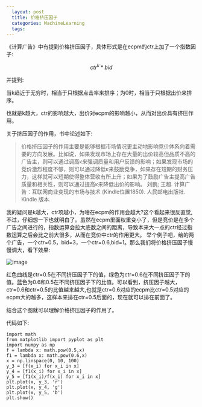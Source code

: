 ```yaml
---
  layout: post
  title: 价格挤压因子
  categories: MachineLearning
  tags:
--- 
```



《计算广告》中有提到价格挤压因子，具体形式是在ecpm的ctr上加了一个指数因子:

$$
ctr^k * bid
$$


并提到:

当k趋近于无穷时，相当于只根据点击率来排序；为0时，相当于只根据出价来排序。

也就是k越大，ctr的影响越大，出价对ecpm的影响越小，从而对出价具有挤压作用。

关于挤压因子的作用，书中论述如下:

>  价格挤压因子的作用主要是能够根据市场情况更主动地影响竞价体系向着需要的方向发展。比如说，如果发现市场上存在大量的出价较高但品质不高的广告主，则可以通过调高κ来强调质量和用户反馈的影响；如果发现市场的竞价激烈程度不够，则可以通过降低κ来鼓励竞争，如果存在短期的财务压力，这样就可以短期使得整体营收有所上升；如果为了鼓励广告主提高广告质量和相关性，则可以通过提高κ来降低出价的影响。
  刘鹏; 王超. 计算广告：互联网商业变现的市场与技术 (Kindle位置1850). 人民邮电出版社. Kindle 版本. 

我的疑问是k越大，ctr项越小，为啥在ecpm的作用会越大?这个看起来很反直觉,不过，仔细想一下也就明白了。虽然在ecpm里面权重变小了，但是竞价是在多个广告之间进行的，指数运算会拉大底数之间的距离，导致本来大一点的ctr经过指数运算之后会比之前大很多，从而在竞价中ctr的作用更大。
举个例子吧，给的两个广告，一个ctr=0.5，bid=3，一个ctr=0.6,bid=1。那么我们将价格挤压因子慢慢调大，看下效果:


![image](https://user-images.githubusercontent.com/1762074/123367594-cae49000-d5ac-11eb-9501-9833283cff41.png)


红色曲线是ctr=0.5在不同挤压因子下的值，绿色为ctr=0.6在不同挤压因子下的值。蓝色为0.6和0.5在不同挤压因子下的比值。可以看到，挤压因子越大，ctr=0.6和ctr=0.5的比值越来越大,也就是ctr=0.6对应的ecpm比ctr=0.5对应的ecpm大的越多，这样本来排在ctr=0.5后面的，现在就可以排在前面了。

结合这个图就可以理解价格挤压因子的作用了。

代码如下:

````
import math
from matplotlib import pyplot as plt
import numpy as np
f = lambda x: math.pow(0.5,x)
f1 = lambda x: math.pow(0.6,x)
x = np.linspace(0, 10, 100)
y_3 = [f(x_i) for x_i in x]
y_4 = [f1(x_i) for x_i in x]
y_5 = [f1(x_i)/f(x_i) for x_i in x]
plt.plot(x, y_3, 'r')
plt.plot(x, y_4, 'g')
plt.plot(x, y_5, 'b')
plt.show()
````


